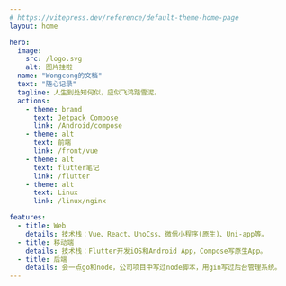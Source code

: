 ```yaml
---
# https://vitepress.dev/reference/default-theme-home-page
layout: home

hero:
  image:
    src: /logo.svg
    alt: 图片挂啦
  name: "Wongcong的文档"
  text: "随心记录"
  tagline: 人生到处知何似，应似飞鸿踏雪泥。
  actions:
    - theme: brand
      text: Jetpack Compose
      link: /Android/compose
    - theme: alt
      text: 前端
      link: /front/vue
    - theme: alt
      text: flutter笔记
      link: /flutter
    - theme: alt
      text: Linux
      link: /linux/nginx

features:
  - title: Web
    details: 技术栈：Vue、React、UnoCss、微信小程序(原生)、Uni-app等。
  - title: 移动端
    details: 技术栈：Flutter开发iOS和Android App，Compose写原生App。
  - title: 后端
    details: 会一点go和node，公司项目中写过node脚本，用gin写过后台管理系统。
---
```


